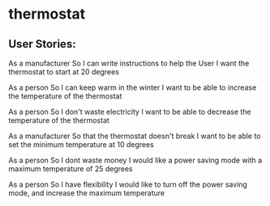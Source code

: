 # thermostat

## User Stories:

As a manufacturer
So I can write instructions to help the User
I want the thermostat to start at 20 degrees

As a person
So I can keep warm in the winter
I want to be able to increase the temperature of the thermostat

As a person
So I don't waste electricity
I want to be able to decrease the temperature of the thermostat

As a manufacturer
So that the thermostat doesn't break
I want to be able to set the minimum temperature at 10 degrees

As a person
So I dont waste money
I would like a power saving mode with a maximum temperature of 25 degrees

As a person
So I have flexibility
I would like to turn off the power saving mode, and increase the maximum temperature
